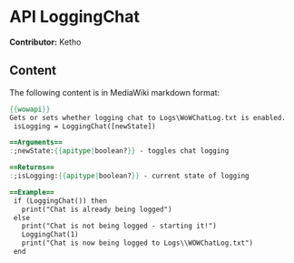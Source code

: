 # API LoggingChat

**Contributor:** Ketho

## Content

The following content is in MediaWiki markdown format:

```mediawiki
{{wowapi}}
Gets or sets whether logging chat to Logs\WoWChatLog.txt is enabled.
 isLogging = LoggingChat([newState])

==Arguments==
:;newState:{{apitype|boolean?}} - toggles chat logging

==Returns==
:;isLogging:{{apitype|boolean?}} - current state of logging

==Example==
 if (LoggingChat()) then
   print("Chat is already being logged")
 else
   print("Chat is not being logged - starting it!")  
   LoggingChat(1)
   print("Chat is now being logged to Logs\\WOWChatLog.txt")
 end
```